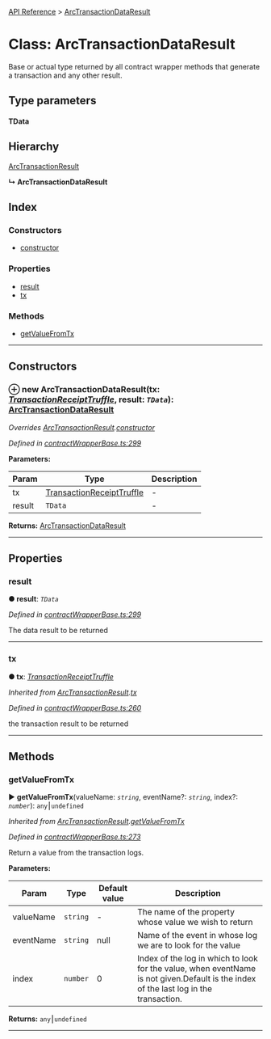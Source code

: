 [API Reference](../README.md) > [ArcTransactionDataResult](../classes/ArcTransactionDataResult.md)



# Class: ArcTransactionDataResult


Base or actual type returned by all contract wrapper methods that generate a transaction and any other result.

## Type parameters
#### TData 
## Hierarchy


 [ArcTransactionResult](ArcTransactionResult.md)

**↳ ArcTransactionDataResult**







## Index

### Constructors

* [constructor](ArcTransactionDataResult.md#constructor)


### Properties

* [result](ArcTransactionDataResult.md#result)
* [tx](ArcTransactionDataResult.md#tx)


### Methods

* [getValueFromTx](ArcTransactionDataResult.md#getValueFromTx)



---
## Constructors
<a id="constructor"></a>


### ⊕ **new ArcTransactionDataResult**(tx: *[TransactionReceiptTruffle](../interfaces/TransactionReceiptTruffle.md)*, result: *`TData`*): [ArcTransactionDataResult](ArcTransactionDataResult.md)


*Overrides [ArcTransactionResult](ArcTransactionResult.md).[constructor](ArcTransactionResult.md#constructor)*

*Defined in [contractWrapperBase.ts:299](https://github.com/daostack/arc.js/blob/42de6847/lib/contractWrapperBase.ts#L299)*



**Parameters:**

| Param | Type | Description |
| ------ | ------ | ------ |
| tx | [TransactionReceiptTruffle](../interfaces/TransactionReceiptTruffle.md)   |  - |
| result | `TData`   |  - |





**Returns:** [ArcTransactionDataResult](ArcTransactionDataResult.md)

---


## Properties
<a id="result"></a>

###  result

**●  result**:  *`TData`* 

*Defined in [contractWrapperBase.ts:299](https://github.com/daostack/arc.js/blob/42de6847/lib/contractWrapperBase.ts#L299)*



The data result to be returned




___

<a id="tx"></a>

###  tx

**●  tx**:  *[TransactionReceiptTruffle](../interfaces/TransactionReceiptTruffle.md)* 

*Inherited from [ArcTransactionResult](ArcTransactionResult.md).[tx](ArcTransactionResult.md#tx)*

*Defined in [contractWrapperBase.ts:260](https://github.com/daostack/arc.js/blob/42de6847/lib/contractWrapperBase.ts#L260)*



the transaction result to be returned




___


## Methods
<a id="getValueFromTx"></a>

###  getValueFromTx

► **getValueFromTx**(valueName: *`string`*, eventName?: *`string`*, index?: *`number`*): `any`⎮`undefined`



*Inherited from [ArcTransactionResult](ArcTransactionResult.md).[getValueFromTx](ArcTransactionResult.md#getValueFromTx)*

*Defined in [contractWrapperBase.ts:273](https://github.com/daostack/arc.js/blob/42de6847/lib/contractWrapperBase.ts#L273)*



Return a value from the transaction logs.


**Parameters:**

| Param | Type | Default value | Description |
| ------ | ------ | ------ | ------ |
| valueName | `string`  | - |   The name of the property whose value we wish to return |
| eventName | `string`  |  null |   Name of the event in whose log we are to look for the value |
| index | `number`  | 0 |   Index of the log in which to look for the value, when eventName is not given.Default is the index of the last log in the transaction. |





**Returns:** `any`⎮`undefined`





___


